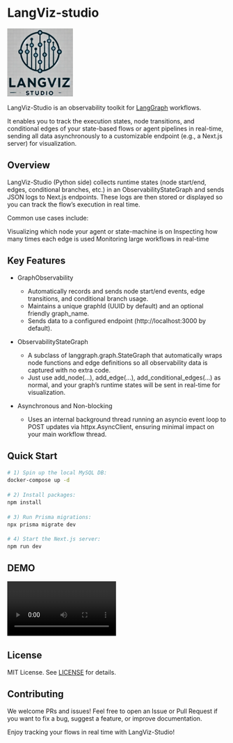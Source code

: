 # LangViz-studio

<img src="./images/logo.png" width="30%" alt="logo"/>

LangViz-Studio is an observability toolkit for [LangGraph](https://pypi.org/project/langgraph/) workflows.

It enables you to track the execution states, node transitions, and conditional edges of your state-based flows or agent pipelines in real-time, sending all data asynchronously to a customizable endpoint (e.g., a Next.js server) for visualization.

## Overview
LangViz-Studio (Python side) collects runtime states (node start/end, edges, conditional branches, etc.) in an ObservabilityStateGraph and sends JSON logs to Next.js endpoints. These logs are then stored or displayed so you can track the flow’s execution in real time.

Common use cases include:

Visualizing which node your agent or state-machine is on
Inspecting how many times each edge is used
Monitoring large workflows in real-time

## Key Features

- GraphObservability
    - Automatically records and sends node start/end events, edge transitions, and conditional branch usage.
    - Maintains a unique graphId (UUID by default) and an optional friendly graph_name.
    - Sends data to a configured endpoint (http://localhost:3000 by default).

- ObservabilityStateGraph
    - A subclass of langgraph.graph.StateGraph that automatically wraps node functions and edge definitions so all observability data is captured with no extra code.
    - Just use add_node(...), add_edge(...), add_conditional_edges(...) as normal, and your graph’s runtime states will be sent in real-time for visualization.

- Asynchronous and Non-blocking
    - Uses an internal background thread running an asyncio event loop to POST updates via httpx.AsyncClient, ensuring minimal impact on your main workflow thread.

## Quick Start

```bash
# 1) Spin up the local MySQL DB:
docker-compose up -d

# 2) Install packages:
npm install

# 3) Run Prisma migrations:
npx prisma migrate dev

# 4) Start the Next.js server:
npm run dev
```

## DEMO

<video controls width="250">
  <source src="https://github.com/user-attachments/assets/f736cadc-f7db-4bdf-8746-ccb25e672f6e" type="video/mov" />
</video>

## License
MIT License. See [LICENSE](./LICENSE) for details.

## Contributing
We welcome PRs and issues! Feel free to open an Issue or Pull Request if you want to fix a bug, suggest a feature, or improve documentation.

Enjoy tracking your flows in real time with LangViz-Studio!
